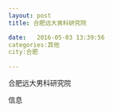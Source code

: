 ```yaml
--- 
layout: post 
title: 合肥远大男科研究院

date:   2016-05-03 13:39:56 
categories:其他  
city:合肥
  
--- 
```

   
合肥远大男科研究院

信息

